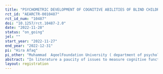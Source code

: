```yaml
---
title: "PSYCHOMETRIC DEVELOPMENT OF COGNITIVE ABILITIES OF BLIND CHILDREN AND ADULT"
rct_id: "AEARCTR-0010487"
rct_id_num: "10487"
doi: "10.1257/rct.10487-2.0"
date: "2022-11-28"
status: "on_going"
jel: ""
start_year: "2022-11-27"
end_year: "2022-12-31"
pi: "Hira Afaq"
pi_other: "Muhammad  AqeelFoundation University ( department of psychology); Sadaf BashirFoundation University ( department of psychology); Yusra HabibFoundation University (department of psychology); Rafia ParveenFoundation University (department of psychology); Umama KhanFoundation University (department of psychology)"
abstract: "In literature a paucity of issues to measure cognitive functioning in the blinds is available (Rich, Anderson, 1965; Pichot, 1968; Newland, 1969; Vander Kolk, 1977; Nelson, Joyce, Dias, 2002) but in these reviews it is clear that they are not yet widely available without further support for research and development. This is particularly true for blind children. The purpose of the current study is to provide a proposal version of some of the Visual Performance Subtests adapted to blind children."
layout: registration
---
```


